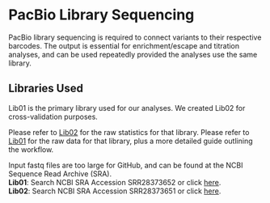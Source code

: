 # PacBio Library Sequencing

PacBio library sequencing is required to connect variants to their respective barcodes. The output is essential for enrichment/escape and titration analyses, and can be used repeatedly provided the analyses use the same library.

## Libraries Used

Lib01 is the primary library used for our analyses. We created Lib02 for cross-validation purposes. 

Please refer to [Lib02](https://github.com/Ortlund-Laboratory/DMS_IgG1Fc/tree/main/PacBio_Library_Sequencing/Lib02) for the raw statistics for that library. Please refer to [Lib01](https://github.com/Ortlund-Laboratory/DMS_IgG1Fc/tree/main/PacBio_Library_Sequencing/Lib01) for the raw data for that library, plus a more detailed guide outlining the workflow.

Input fastq files are too large for GitHub, and can be found at the NCBI Sequence Read Archive (SRA).<br>
**Lib01**: Search NCBI SRA Accession SRR28373652 or click [here](https://www.ncbi.nlm.nih.gov/sra/SRX23978660[accn]).<br>
**Lib02**: Search NCBI SRA Accession SRR28373651 or click [here](https://www.ncbi.nlm.nih.gov/sra/SRX23978661[accn]).<br>


